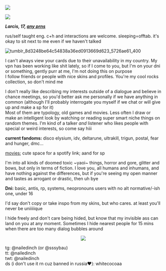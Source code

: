 ![](https://komarev.com/ghpvc/?username=nailedinch)

![](https://cdn.discordapp.com/attachments/1118672953211629640/1410278306909261874/0ae97ebc5fa8cd13157eabd1d94f3998.png?ex=68b06f86&is=68af1e06&hm=2dcc6c47bee3f313b7f83ba60f4048c1ec4ae5bac9b9539627d9844a264e0f73&)

***Larcis, 17, [any prns](https://pronouns.cc/@hyperlinkblocked)***

rus/self taught eng.
c+h and interactions are welcome. sleeping=offtab. it's okay to sit next to me even if we haven't talked   

![tumblr_8d3248be64c54838a36ed0913669d623_5726ae61_400](https://github.com/user-attachments/assets/8edafce4-18e7-4a70-9c72-e51b608661ec)


I can't always view your cards due to their unavailability in my country. My vpn has been working like shit lately, so if I come to you, but I'm on your dni or something, gently purr at me, I'm not doing this on purpose    
I follow friends or people with nice skins and profiles. You're my cool rocks collection, so don't mind me  

I don't really like describing my interests outside of a dialogue and believe in chance meetings, so you'd better ask me personally if we have anything in common (although I'll probably interrogate you myself if we chat or will give up and make a sp for it)  
Most of them are typology, old games and movies. Less often I draw or make an intelligent look by watching or reading super smart niche things on random themes. I'm kind of a talker *and* listener who likes people with special or weird interests, so come say hiii 

**current fandoms:**
disco elysium, idv, deltarune, ultrakill, trigun, postal, fear and hunger, dmc...

[movies](https://boxd.it/81CFL); cute space for a spotify link; aand for sp


I'm into all kinds of doomed toxic ~yaoi~ things, horror and gore, glitter and bows, but only in terms of fiction. I love you, all humans and inhumans, and have nothing against the differences, but if you're seeing my open manner and tastes as arrogant or drastic, then uh bye  


**Dni:**
basic, antis, rp, systems, neopronouns users with no alt normative/-ish one, under 16

I'd say don't copy or take inspo from my skins, but who cares. at least you'll never be uniiiiique

I hide freely and don't care being hided, but know that my invisible ass can land on you at any moment. Sometimes I hide nearest people for 15 mins when there are too many dialog bubbles around

<p align="center">
<img src="https://64.media.tumblr.com/97d253a485fcef4706e21d1800e08221/79a6652a6d7925e6-c3/s100x200/f8b43eee8e87a7544215c519238d32e8f7c7b7dc.gifv"/>
</p>
 
tg: @nailedinch (or @sssybau)            
tt: @nailedinch                          
twt: @nailedinch                         
ds (i don't use it rn cuz banned in russia‪‪❤︎‬): whitecocoaa
